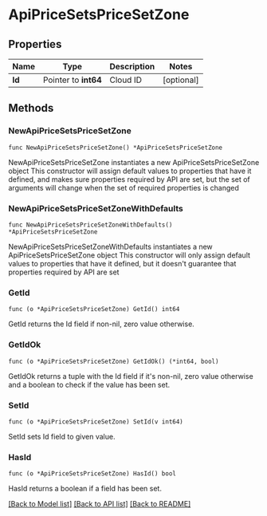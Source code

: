 # ApiPriceSetsPriceSetZone

## Properties

Name | Type | Description | Notes
------------ | ------------- | ------------- | -------------
**Id** | Pointer to **int64** | Cloud ID | [optional] 

## Methods

### NewApiPriceSetsPriceSetZone

`func NewApiPriceSetsPriceSetZone() *ApiPriceSetsPriceSetZone`

NewApiPriceSetsPriceSetZone instantiates a new ApiPriceSetsPriceSetZone object
This constructor will assign default values to properties that have it defined,
and makes sure properties required by API are set, but the set of arguments
will change when the set of required properties is changed

### NewApiPriceSetsPriceSetZoneWithDefaults

`func NewApiPriceSetsPriceSetZoneWithDefaults() *ApiPriceSetsPriceSetZone`

NewApiPriceSetsPriceSetZoneWithDefaults instantiates a new ApiPriceSetsPriceSetZone object
This constructor will only assign default values to properties that have it defined,
but it doesn't guarantee that properties required by API are set

### GetId

`func (o *ApiPriceSetsPriceSetZone) GetId() int64`

GetId returns the Id field if non-nil, zero value otherwise.

### GetIdOk

`func (o *ApiPriceSetsPriceSetZone) GetIdOk() (*int64, bool)`

GetIdOk returns a tuple with the Id field if it's non-nil, zero value otherwise
and a boolean to check if the value has been set.

### SetId

`func (o *ApiPriceSetsPriceSetZone) SetId(v int64)`

SetId sets Id field to given value.

### HasId

`func (o *ApiPriceSetsPriceSetZone) HasId() bool`

HasId returns a boolean if a field has been set.


[[Back to Model list]](../README.md#documentation-for-models) [[Back to API list]](../README.md#documentation-for-api-endpoints) [[Back to README]](../README.md)


